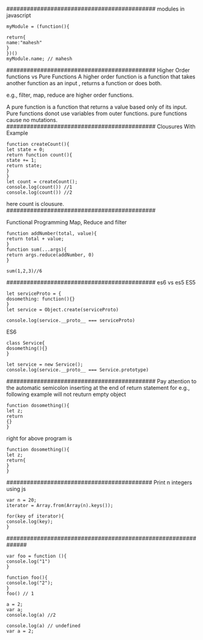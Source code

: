 ############################################
modules in javascript
```
myModule = (function(){

return{
name:"mahesh"
}
})()
myModule.name; // mahesh
```
############################################
Higher Order functions vs Pure Functions
A higher order function is a function that  takes another function as an input , returns a function or does both.

e.g., filter, map, reduce are higher order functions.

A pure function  is a function that returns a value based only of its input. Pure functions donot use variables from outer functions.
pure functions cause no mutations.
############################################
Clousures With Example
```
function createCount(){
let state = 0;
return function count(){
state += 1;
return state;
}
}
let count = createCount();
console.log(count()) //1
console.log(count()) //2
```

here count is clousure.
############################################

Functional Programming
Map, Reduce and filter
```
function addNumber(total, value){
return total + value;
}
function sum(...args){
return args.reduce(addNumber, 0)
}

sum(1,2,3)//6
```

############################################
es6 vs es5
ES5
```
let serviceProto = {
dosomething: function(){}
}
let service = Object.create(serviceProto)

console.log(service.__proto__ === serviceProto)

```
ES6
```
class Service{
dosomething(){}
}

let service = new Service();
console.log(service.__proto__ === Service.prototype)
```
############################################
Pay attention to the automatic semicolon inserting at the end of return statement
for e.g., following example will not reuturn empty object
```
function dosomething(){
let z;
return
{}
}
```
right for above program is
```
function dosomething(){
let z;
return{
}
}

```
###########################################
Print n integers using js
```
var n = 20;
iterator = Array.from(Array(n).keys());

for(key of iterator){
console.log(key);
}
```
##############################################################
```
var foo = function (){
console.log("1")
}

function foo(){
console.log("2");
}
foo() // 1
```

```
a = 2;
var a;
console.log(a) //2
```

```
console.log(a) // undefined
var a = 2; 
```
